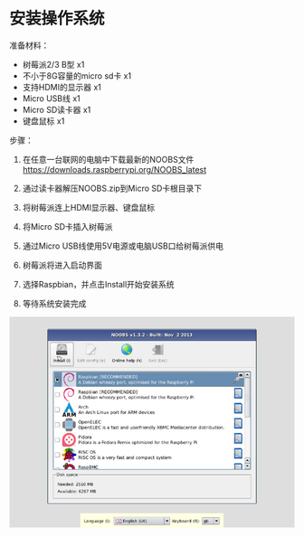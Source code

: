 # 安装操作系统

准备材料：
* 树莓派2/3 B型 x1
* 不小于8G容量的micro sd卡 x1
* 支持HDMI的显示器 x1
* Micro USB线 x1
* Micro SD读卡器 x1
* 键盘鼠标 x1

步骤：
1. 在任意一台联网的电脑中下载最新的NOOBS文件 https://downloads.raspberrypi.org/NOOBS_latest

2. 通过读卡器解压NOOBS.zip到Micro SD卡根目录下

3. 将树莓派连上HDMI显示器、键盘鼠标

4. 将Micro SD卡插入树莓派

5. 通过Micro USB线使用5V电源或电脑USB口给树莓派供电

6. 树莓派将进入启动界面

7. 选择Raspbian，并点击Install开始安装系统

8. 等待系统安装完成

![noobs](noobs.jpg)
